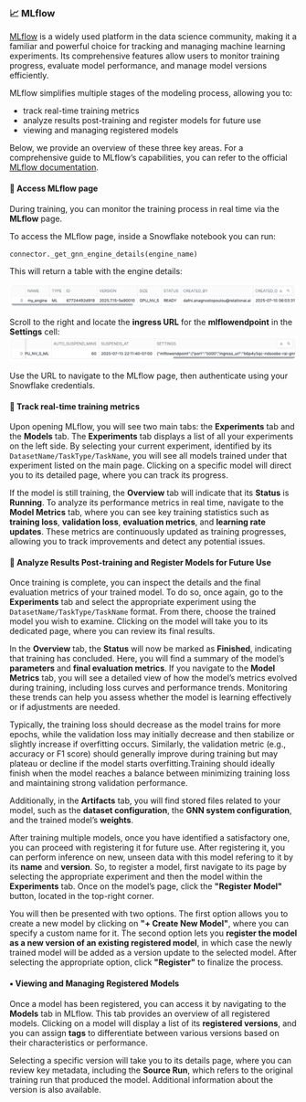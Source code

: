<a name="mlflow"></a>
### 📈 MLflow
[MLflow](https://mlflow.org/)  is a widely used platform in the data science community, making it a familiar and powerful choice for tracking and managing machine learning experiments. Its comprehensive features allow users to monitor training progress, evaluate model performance, and manage model versions efficiently.

MLflow simplifies multiple stages of the modeling process, allowing you to:

- track real-time training metrics
- analyze results post-training and register models for future use
- viewing and managing registered models
 
Below, we provide an overview of these three key areas. For a comprehensive guide to MLflow’s capabilities, you can refer to the official [MLflow documentation](https://mlflow.org/docs/latest/index.html).

#### 🎯 Access MLflow page

During training, you can monitor the training process in real time via the **MLflow** page.

To access the MLflow page, inside a Snowflake notebook you can run:

```python
connector._get_gnn_engine_details(engine_name)
```

This will return a table with the engine details:

<picture>
  <img src="/HM/assets/mlflow_4.png" alt="stage" style="width:950px;">
</picture>

Scroll to the right and locate the **ingress URL** for the **mlflowendpoint** in the **Settings** cell:
<picture>
  <img src="/HM/assets/mlflow_5.png" alt="stage" style="width:950px;">
</picture>

Use the URL to navigate to the MLflow page, then authenticate using your Snowflake credentials.

<a name="track-real-time-training-metrics"></a>
#### 🎯 Track real-time training metrics

Upon opening MLflow, you will see two main tabs: the **Experiments** tab and the **Models** tab. The **Experiments** tab displays a list of all your experiments on the left side. By selecting your current experiment, identified by its `DatasetName/TaskType/TaskName`, you will see all models trained under that experiment listed on the main page. Clicking on a specific model will direct you to its detailed page, where you can track its progress. 

If the model is still training, the **Overview** tab will indicate that its **Status** is **Running**. To analyze its performance metrics in real time, navigate to the **Model Metrics** tab, where you can see key training statistics such as **training loss**, **validation loss**, **evaluation metrics**, and **learning rate updates**. These metrics are continuously updated as training progresses, allowing you to track improvements and detect any potential issues.

<a name="analyze-results-post-training-and-register-models-for-future-use"></a>
#### 🎯 Analyze Results Post-training and Register Models for Future Use
Once training is complete, you can inspect the details and the final evaluation metrics of your trained model. To do so, once again, go to the **Experiments** tab and select the appropriate experiment using the `DatasetName/TaskType/TaskName` format. From there, choose the trained model you wish to examine. Clicking on the model will take you to its dedicated page, where you can review its final results.

In the **Overview** tab, the **Status** will now be marked as **Finished**, indicating that training has concluded. Here, you will find a summary of the model’s **parameters** and **final evaluation metrics**. If you navigate to the **Model Metrics** tab, you will see a detailed view of how the model’s metrics evolved during training, including loss curves and performance trends. Monitoring these trends can help you assess whether the model is learning effectively or if adjustments are needed. 

Typically, the training loss should decrease as the model trains for more epochs, while the validation loss may initially decrease and then stabilize or slightly increase if overfitting occurs. Similarly, the validation metric (e.g., accuracy or F1 score) should generally improve during training but may plateau or decline if the model starts overfitting.Training should ideally finish when the model reaches a balance between minimizing training loss and maintaining strong validation performance. 

Additionally, in the **Artifacts** tab, you will find stored files related to your model, such as the **dataset configuration**, the **GNN system configuration**, and the trained model’s **weights**.

After training multiple models, once you have identified a satisfactory one, you can proceed with registering it for future use. After registering it, you can perform inference on new, unseen data with this model refering to it by its **name** and **version**. So, to register a model, first navigate to its page by selecting the appropriate experiment and then the model within the **Experiments** tab. Once on the model’s page, click the **"Register Model"** button, located in the top-right corner. 

You will then be presented with two options. The first option allows you to create a new model by clicking on **"+ Create New Model"**, where you can specify a custom name for it. The second option lets you **register the model as a new version of an existing registered model**, in which case the newly trained model will be added as a version update to the selected model. After selecting the appropriate option, click **"Register"** to finalize the process. 

<a name="viewing-and-managing-registered-models"></a>
#### ▪️ Viewing and Managing Registered Models
Once a model has been registered, you can access it by navigating to the **Models** tab in MLflow. This tab provides an overview of all registered models. Clicking on a model will display a list of its **registered versions**, and you can assign **tags** to differentiate between various versions based on their characteristics or performance.

Selecting a specific version will take you to its details page, where you can review key metadata, including the **Source Run**, which refers to the original training run that produced the model. Additional information about the version is also available.
